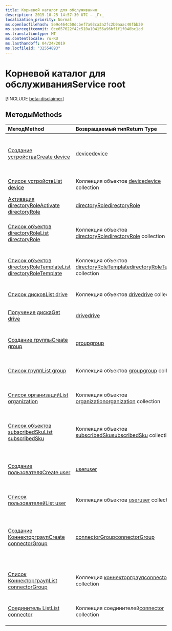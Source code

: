 ```yaml
---
title: Корневой каталог для обслуживания
description: 2015-10-25 14:57:30 UTC — _Гт_
localization_priority: Normal
ms.openlocfilehash: 5e9c464c50dcbef7a03ca3a2fc2b0aaac40fbb30
ms.sourcegitcommit: 0ce657622f42c510a104156a96bf1f1f040bc1cd
ms.translationtype: MT
ms.contentlocale: ru-RU
ms.lasthandoff: 04/24/2019
ms.locfileid: "32554893"
---
```

# <a name="service-root"></a><span data-ttu-id="8b434-103">Корневой каталог для обслуживания</span><span class="sxs-lookup"><span data-stu-id="8b434-103">Service root</span></span>

[!INCLUDE [beta-disclaimer](../../includes/beta-disclaimer.md)]

## <a name="methods"></a><span data-ttu-id="8b434-104">Методы</span><span class="sxs-lookup"><span data-stu-id="8b434-104">Methods</span></span>



| <span data-ttu-id="8b434-105">Метод</span><span class="sxs-lookup"><span data-stu-id="8b434-105">Method</span></span>           | <span data-ttu-id="8b434-106">Возвращаемый тип</span><span class="sxs-lookup"><span data-stu-id="8b434-106">Return Type</span></span>    |<span data-ttu-id="8b434-107">Описание</span><span class="sxs-lookup"><span data-stu-id="8b434-107">Description</span></span>|
|:---------------|:--------|:----------|
|[<span data-ttu-id="8b434-108">Создание устройства</span><span class="sxs-lookup"><span data-stu-id="8b434-108">Create device</span></span>](../api/device-post-devices.md) |[<span data-ttu-id="8b434-109">device</span><span class="sxs-lookup"><span data-stu-id="8b434-109">device</span></span>](device.md)| <span data-ttu-id="8b434-110">Создание устройства путем добавления в коллекцию устройств.</span><span class="sxs-lookup"><span data-stu-id="8b434-110">Create a new device by posting to the devices collection.</span></span>|
|[<span data-ttu-id="8b434-111">Список устройств</span><span class="sxs-lookup"><span data-stu-id="8b434-111">List device</span></span>](../api/device-list.md) | <span data-ttu-id="8b434-112">Коллекция объектов [device](device.md)</span><span class="sxs-lookup"><span data-stu-id="8b434-112">[device](device.md) collection</span></span> |<span data-ttu-id="8b434-113">Получение коллекции объектов device.</span><span class="sxs-lookup"><span data-stu-id="8b434-113">Get device object collection.</span></span> |
|[<span data-ttu-id="8b434-114">Активация directoryRole</span><span class="sxs-lookup"><span data-stu-id="8b434-114">Activate directoryRole</span></span>](../api/directoryrole-post-directoryroles.md) | [<span data-ttu-id="8b434-115">directoryRole</span><span class="sxs-lookup"><span data-stu-id="8b434-115">directoryRole</span></span>](directoryrole.md) |<span data-ttu-id="8b434-116">Активация роли каталога.</span><span class="sxs-lookup"><span data-stu-id="8b434-116">Activate a directory role.</span></span> |
|[<span data-ttu-id="8b434-117">Список объектов directoryRole</span><span class="sxs-lookup"><span data-stu-id="8b434-117">List directoryRole</span></span>](../api/directoryrole-list.md) | <span data-ttu-id="8b434-118">Коллекция объектов [directoryRole](directoryrole.md)</span><span class="sxs-lookup"><span data-stu-id="8b434-118">[directoryRole](directoryrole.md) collection</span></span> |<span data-ttu-id="8b434-119">Получение коллекции объектов directoryRole.</span><span class="sxs-lookup"><span data-stu-id="8b434-119">Get directoryRole object collection.</span></span> |
|[<span data-ttu-id="8b434-120">Список объектов directoryRoleTemplate</span><span class="sxs-lookup"><span data-stu-id="8b434-120">List directoryRoleTemplate</span></span>](../api/directoryroletemplate-list.md) | <span data-ttu-id="8b434-121">Коллекция объектов [directoryRoleTemplate](directoryroletemplate.md)</span><span class="sxs-lookup"><span data-stu-id="8b434-121">[directoryRoleTemplate](directoryroletemplate.md) collection</span></span> |<span data-ttu-id="8b434-122">Получение коллекции объектов directoryRoleTemplate.</span><span class="sxs-lookup"><span data-stu-id="8b434-122">Get directoryRoleTemplate object collection.</span></span> |
|[<span data-ttu-id="8b434-123">Список дисков</span><span class="sxs-lookup"><span data-stu-id="8b434-123">List drive</span></span>](../api/drive-list.md) | <span data-ttu-id="8b434-124">Коллекция объектов [drive](drive.md)</span><span class="sxs-lookup"><span data-stu-id="8b434-124">[drive](drive.md) collection</span></span> |<span data-ttu-id="8b434-125">Получение коллекции объектов drive.</span><span class="sxs-lookup"><span data-stu-id="8b434-125">Get drive object collection.</span></span> |
|[<span data-ttu-id="8b434-126">Получение диска</span><span class="sxs-lookup"><span data-stu-id="8b434-126">Get drive</span></span>](../api/drive-get.md) | [<span data-ttu-id="8b434-127">drive</span><span class="sxs-lookup"><span data-stu-id="8b434-127">drive</span></span>](drive.md)  |<span data-ttu-id="8b434-128">Получение свойств объекта drive.</span><span class="sxs-lookup"><span data-stu-id="8b434-128">Get drive object properties.</span></span> |
|[<span data-ttu-id="8b434-129">Создание группы</span><span class="sxs-lookup"><span data-stu-id="8b434-129">Create group</span></span>](../api/group-post-groups.md) |[<span data-ttu-id="8b434-130">group</span><span class="sxs-lookup"><span data-stu-id="8b434-130">group</span></span>](group.md)| <span data-ttu-id="8b434-131">Создание группы путем добавления в коллекцию групп.</span><span class="sxs-lookup"><span data-stu-id="8b434-131">Create a new group by posting to the groups collection.</span></span>|
|[<span data-ttu-id="8b434-132">Список групп</span><span class="sxs-lookup"><span data-stu-id="8b434-132">List group</span></span>](../api/group-list.md) | <span data-ttu-id="8b434-133">Коллекция объектов [group](group.md)</span><span class="sxs-lookup"><span data-stu-id="8b434-133">[group](group.md) collection</span></span> |<span data-ttu-id="8b434-134">Получение коллекции объектов group.</span><span class="sxs-lookup"><span data-stu-id="8b434-134">Get group object collection.</span></span> |
|[<span data-ttu-id="8b434-135">Список организаций</span><span class="sxs-lookup"><span data-stu-id="8b434-135">List organization</span></span>](../api/organization-list.md) | <span data-ttu-id="8b434-136">Коллекция объектов [organization](organization.md)</span><span class="sxs-lookup"><span data-stu-id="8b434-136">[organization](organization.md) collection</span></span> |<span data-ttu-id="8b434-137">Получение коллекции объектов organization.</span><span class="sxs-lookup"><span data-stu-id="8b434-137">Get organization object collection.</span></span> |
|[<span data-ttu-id="8b434-138">Список объектов subscribedSku</span><span class="sxs-lookup"><span data-stu-id="8b434-138">List subscribedSku</span></span>](../api/subscribedsku-list.md) | <span data-ttu-id="8b434-139">Коллекция объектов [subscribedSku](subscribedsku.md)</span><span class="sxs-lookup"><span data-stu-id="8b434-139">[subscribedSku](subscribedsku.md) collection</span></span> |<span data-ttu-id="8b434-140">Получение коллекции объектов subscribedSku.</span><span class="sxs-lookup"><span data-stu-id="8b434-140">Get subscribedSku object collection.</span></span> |
|[<span data-ttu-id="8b434-141">Создание пользователя</span><span class="sxs-lookup"><span data-stu-id="8b434-141">Create user</span></span>](../api/user-post-users.md) |[<span data-ttu-id="8b434-142">user</span><span class="sxs-lookup"><span data-stu-id="8b434-142">user</span></span>](user.md)| <span data-ttu-id="8b434-143">Создание пользователя путем добавления в коллекцию пользователей.</span><span class="sxs-lookup"><span data-stu-id="8b434-143">Create a new user by posting to the users collection.</span></span>|
|[<span data-ttu-id="8b434-144">Список пользователей</span><span class="sxs-lookup"><span data-stu-id="8b434-144">List user</span></span>](../api/user-list.md) | <span data-ttu-id="8b434-145">Коллекция объектов [user](user.md)</span><span class="sxs-lookup"><span data-stu-id="8b434-145">[user](user.md) collection</span></span> |<span data-ttu-id="8b434-146">Получение коллекции объектов user.</span><span class="sxs-lookup"><span data-stu-id="8b434-146">Get user object collection.</span></span> |
|[<span data-ttu-id="8b434-147">Создание Коннекторграуп</span><span class="sxs-lookup"><span data-stu-id="8b434-147">Create connectorGroup</span></span>](../api/connectorgroup-post-connectorgroups.md) |[<span data-ttu-id="8b434-148">connectorGroup</span><span class="sxs-lookup"><span data-stu-id="8b434-148">connectorGroup</span></span>](connectorgroup.md)|<span data-ttu-id="8b434-149">Создание нового Коннекторграуп путем отправки в коллекцию Коннекторграупс.</span><span class="sxs-lookup"><span data-stu-id="8b434-149">Create a new connectorGroup by posting to the connectorGroups collection.</span></span>|
|[<span data-ttu-id="8b434-150">Список Коннекторграуп</span><span class="sxs-lookup"><span data-stu-id="8b434-150">List connectorGroup</span></span>](../api/connectorgroup-list.md) | <span data-ttu-id="8b434-151">Коллекция [коннекторграуп](connectorgroup.md)</span><span class="sxs-lookup"><span data-stu-id="8b434-151">[connectorGroup](connectorgroup.md) collection</span></span> |<span data-ttu-id="8b434-152">Получение коллекции объектов Коннекторграуп.</span><span class="sxs-lookup"><span data-stu-id="8b434-152">Get connectorGroup object collection.</span></span> |
|[<span data-ttu-id="8b434-153">Соединитель List</span><span class="sxs-lookup"><span data-stu-id="8b434-153">List connector</span></span>](../api/connector-list.md) | <span data-ttu-id="8b434-154">[](connector.md) Коллекция соединителей</span><span class="sxs-lookup"><span data-stu-id="8b434-154">[connector](connector.md) collection</span></span> |<span data-ttu-id="8b434-155">Получение коллекции объектов Connector.</span><span class="sxs-lookup"><span data-stu-id="8b434-155">Get connector object collection.</span></span> |

<!-- uuid: 8fcb5dbc-d5aa-4681-8e31-b001d5168d79
2015-10-25 14:57:30 UTC -->
<!--
{
  "type": "#page.annotation",
  "description": "Service root",
  "keywords": "",
  "section": "documentation",
  "tocPath": "",
  "suppressions": [
    "Error: /api-reference/beta/resources/service-root.md:\r\n      Exception processing links.\r\n    System.ArgumentException: Link Definition was null. Link text: !INCLUDE [beta-disclaimer](../../includes/beta-disclaimer.md)\r\n      at ApiDoctor.Validation.DocFile.get_LinkDestinations()\r\n      at ApiDoctor.Validation.DocSet.ValidateLinks(Boolean includeWarnings, String[] relativePathForFiles, IssueLogger issues, Boolean requireFilenameCaseMatch, Boolean printOrphanedFiles)"
  ]
}
-->
